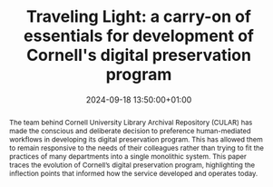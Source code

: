 ---
abstract: The team behind Cornell University Library Archival Repository (CULAR) has
  made the conscious and deliberate decision to preference human-mediated workflows
  in developing its digital preservation program. This has allowed them to remain
  responsive to the needs of their colleagues rather than trying to fit the practices
  of many departments into a single monolithic system. This paper traces the evolution
  of Cornell’s digital preservation program, highlighting the inflection points that
  informed how the service developed and operates today.
creators:
- Dianne Dietrich
date: 2024-09-18 13:50:00+01:00
document_url: https://doi.org/10.21428/5676bf2d.50dda2ae
grand_parent: iPRES
institutions: []
keywords:
- governance, resourcing, and management for dp
- start 2 preserve
landing_page_url: https://ipres2024.pubpub.org/pub/vvay1530/
language: eng
layout: publication
license: Creative Commons Attribution 4.0 (CC-BY-4.0)
notes_url: https://docs.google.com/document/d/1O71NsTHl1erV9cOk6ryAt_fu89P9WTLDnwbbtluYc2E/edit#heading=h.aar4tupij1po
parent: iPRES 2024
publication_type: paper
size: null
slides_url: ''
source_name: iPRES
stream_url: https://www.archief.vlaanderen.be/archief/records/dossiers/5acb210228ce4315ae650812d056a482329eb83ed2dc42398a51505dc153be81/documents/e468e40244c34b82858b50fb7eb58232f195eb8a607a42afa3eb4938971cce8d
title: 'Traveling Light: a carry-on of essentials for development of Cornell''s digital
  preservation program'
year: 2024
---